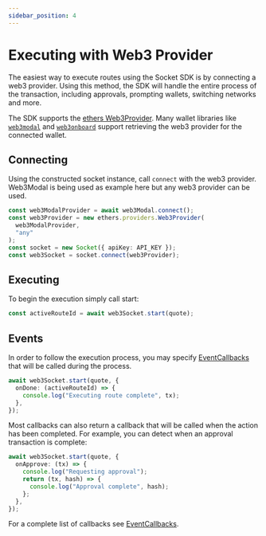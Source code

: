 ```yaml
---
sidebar_position: 4
---
```


# Executing with Web3 Provider

The easiest way to execute routes using the Socket SDK is by connecting a web3 provider. Using this method, the SDK will handle the entire process of the transaction, including approvals, prompting wallets, switching networks and more.

The SDK supports the [ethers Web3Provider](https://docs.ethers.io/v5/api/providers/other/#Web3Provider). Many wallet libraries like [`web3modal`](https://github.com/WalletConnect/web3modal) and [`web3onboard`](https://docs.blocknative.com/onboard) support retrieving the web3 provider for the connected wallet.

## Connecting

Using the constructed socket instance, call `connect` with the web3 provider. Web3Modal is being used as example here but any web3 provider can be used.

```ts
const web3ModalProvider = await web3Modal.connect();
const web3Provider = new ethers.providers.Web3Provider(
  web3ModalProvider,
  "any"
);
const socket = new Socket({ apiKey: API_KEY });
const web3Socket = socket.connect(web3Provider);
```

## Executing

To begin the execution simply call start:

```ts
const activeRouteId = await web3Socket.start(quote);
```

## Events

In order to follow the execution process, you may specify [EventCallbacks](../reference/interfaces/EventCallbacks.md) that will be called during the process.

```ts
await web3Socket.start(quote, {
  onDone: (activeRouteId) => {
    console.log("Executing route complete", tx);
  },
});
```

Most callbacks can also return a callback that will be called when the action has been completed. For example, you can detect when an approval transaction is complete:

```ts
await web3Socket.start(quote, {
  onApprove: (tx) => {
    console.log("Requesting approval");
    return (tx, hash) => {
      console.log("Approval complete", hash);
    };
  },
});
```

For a complete list of callbacks see [EventCallbacks](../reference/interfaces/EventCallbacks.md).

